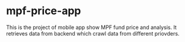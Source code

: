 # mpf-price-app

This is the project of mobile app show MPF fund price and analysis. It retrieves data from backend which crawl data from different priovders.